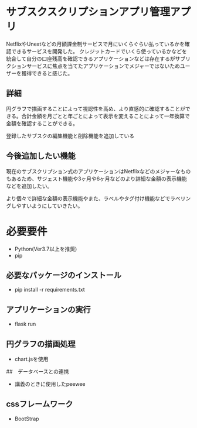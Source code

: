 # サブスクスクリプションアプリ管理アプリ
NetflixやUnextなどの月額課金制サービスで月にいくらぐらい払っているかを確認できるサービスを開発した。
クレジットカードでいくら使っているかなどを統合して自分の口座残高を確認できるアプリケーションなどは存在するがサブリクションサービスに焦点を当てたアプリケーションでメジャーではないためユーザーを獲得できると感じた。

## 詳細
円グラフで描画することによって視認性を高め、より直感的に確認することができる。合計金額を月ごとと年ごとによって表示を変えることによって一年換算で金額を確認することができる。

登録したサブスクの編集機能と削除機能を追加している

## 今後追加したい機能
現在のサブスクリプション式のアプリケーションはNetflixなどのメジャーなものもあるため、サジェスト機能や3ヶ月や6ヶ月などのより詳細な金額の表示機能などを追加したい。

より個々で詳細な金額の表示機能やまた、ラベルやタグ付け機能などでラベリングしやすいようにしていきたい。


# 必要要件
- Python(Ver3.7以上を推奨)
- pip 

## 必要なパッケージのインストール
- pip install -r requirements.txt

## アプリケーションの実行
- flask run

## 円グラフの描画処理
- chart.jsを使用

##　データベースとの連携
- 講義のときに使用したpeewee

## cssフレームワーク
- BootStrap




